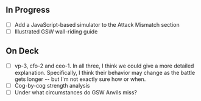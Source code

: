 
## In Progress

- [ ] Add a JavaScript-based simulator to the Attack Mismatch section
- [ ] Illustrated GSW wall-riding guide

## On Deck

- [ ] vp-3, cfo-2 and ceo-1. In all three, I think we could give a more detailed explanation. Specifically, I think their behavior may change as the battle gets longer -- but I'm not exactly sure how or when.
- [ ] Cog-by-cog strength analysis
- [ ] Under what circumstances do GSW Anvils miss?
